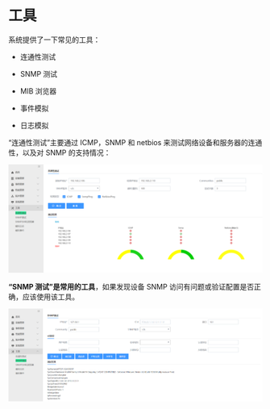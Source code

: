 # 工具

系统提供了一下常见的工具：

- 连通性测试

- SNMP 测试

- MIB 浏览器

- 事件模拟

- 日志模拟

“连通性测试”主要通过 ICMP，SNMP 和 netbios 来测试网络设备和服务器的连通性，以及对 SNMP 的支持情况：

![图17](../assets/image019.png)

**“SNMP 测试”是常用的工具**，如果发现设备 SNMP 访问有问题或验证配置是否正确，应该使用该工具。

![图18](../assets/image020.png)
